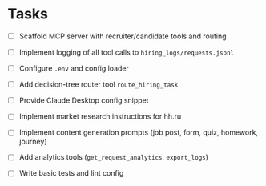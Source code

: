 # Tasks

- [ ] Scaffold MCP server with recruiter/candidate tools and routing
- [ ] Implement logging of all tool calls to `hiring_logs/requests.jsonl`
- [ ] Configure `.env` and config loader
- [ ] Add decision-tree router tool `route_hiring_task`
- [ ] Provide Claude Desktop config snippet
- [ ] Implement market research instructions for hh.ru
- [ ] Implement content generation prompts (job post, form, quiz, homework, journey)
- [ ] Add analytics tools (`get_request_analytics`, `export_logs`)
- [ ] Write basic tests and lint config



